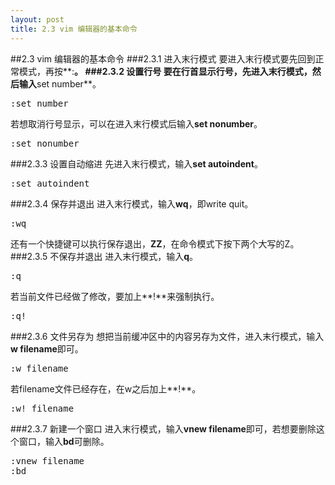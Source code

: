 ```yaml
---
layout: post
title: 2.3 vim 编辑器的基本命令
---
```

##2.3 vim 编辑器的基本命令
###2.3.1 进入末行模式
要进入末行模式要先回到正常模式，再按**:**。
###2.3.2 设置行号
要在行首显示行号，先进入末行模式，然后输入**set number**。<br>
<pre class='terminal bootcamp'>
<span class='codeline'>:set number</span>
</pre>
若想取消行号显示，可以在进入末行模式后输入**set nonumber**。<br>
<pre class='terminal bootcamp'>
<span class='codeline'>:set nonumber</span>
</pre>
###2.3.3 设置自动缩进
先进入末行模式，输入**set autoindent**。
<pre class='terminal bootcamp'>
<span class='codeline'>:set autoindent</span>
</pre>
###2.3.4 保存并退出
进入末行模式，输入**wq**，即write quit。
<pre class='terminal bootcamp'>
<span class='codeline'>:wq</span>
</pre>
还有一个快捷键可以执行保存退出，**ZZ**，在命令模式下按下两个大写的Z。
###2.3.5 不保存并退出
进入末行模式，输入**q**。
<pre class='terminal bootcamp'>
<span class='codeline'>:q</span>
</pre>
若当前文件已经做了修改，要加上**!**来强制执行。
<pre class='terminal bootcamp'>
<span class='codeline'>:q!</span>
</pre>
###2.3.6 文件另存为
想把当前缓冲区中的内容另存为文件，进入末行模式，输入**w filename**即可。
<pre class='terminal bootcamp'>
<span class='codeline'>:w filename</span>
</pre>
若filename文件已经存在，在w之后加上**!**。
<pre class='terminal bootcamp'>
<span class='codeline'>:w! filename</span>
</pre>
###2.3.7 新建一个窗口
进入末行模式，输入**vnew
filename**即可，若想要删除这个窗口，输入**bd**可删除。
<pre class='terminal bootcamp'>
<span class='codeline'>:vnew filename</span>
<span class='codeline'>:bd</span>
</pre>
